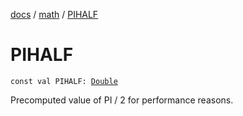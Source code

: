 [docs](../index.md) / [math](index.md) / [PIHALF](./-p-i-h-a-l-f.md)

# PIHALF

`const val PIHALF: `[`Double`](https://kotlinlang.org/api/latest/jvm/stdlib/kotlin/-double/index.html)

Precomputed value of PI / 2 for performance reasons.

